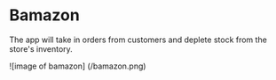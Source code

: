 # Bamazon

The app will take in orders from customers and deplete stock from the store's inventory. 


![image of bamazon]
(/bamazon.png)
